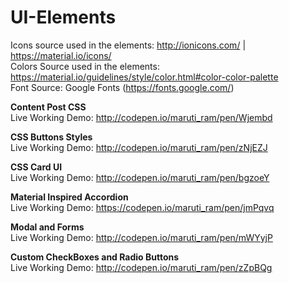 # UI-Elements

Icons source used in the elements: http://ionicons.com/ | https://material.io/icons/<br>
Colors Source used in the elements: https://material.io/guidelines/style/color.html#color-color-palette <br>
Font Source: Google Fonts (https://fonts.google.com/)

<b>Content Post CSS</b> <br>
Live Working Demo: http://codepen.io/maruti_ram/pen/Wjembd

<b>CSS Buttons Styles</b> <br>
Live Working Demo: <a target="_blank">http://codepen.io/maruti_ram/pen/zNjEZJ</a>

<b>CSS Card UI</b> <br>
Live Working Demo: http://codepen.io/maruti_ram/pen/bgzoeY

<b>Material Inspired Accordion</b> <br>
Live Working Demo: https://codepen.io/maruti_ram/pen/jmPqvq

<b>Modal and Forms</b> <br>
Live Working Demo: http://codepen.io/maruti_ram/pen/mWYyjP

<b>Custom CheckBoxes and Radio Buttons</b> <br>
Live Working Demo: http://codepen.io/maruti_ram/pen/zZpBQg
